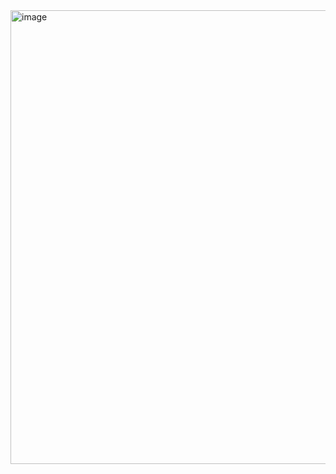 <img width="726" alt="image" src="https://user-images.githubusercontent.com/37501487/233249281-7620b7a1-3cb7-4ebc-88b7-35102dd489d1.png">
